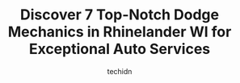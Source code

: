 ---
layout: ampstory
image: https://images.unsplash.com/photo-1637160969382-6562ca0d1435?ixlib=rb-4.0.3&ixid=MnwxMjA3fDB8MHxwaG90by1wYWdlfHx8fGVufDB8fHx8&auto=format&fit=crop&w=640&h=853&q=80
author: techidn
featured: false
description: Discover the 7 best Dodge Mechanic in Rhinelander WI, USA and ensure your vehicle receives the highest quality of care. These trusted professionals are known for their skill, knowledge, and 
title: Discover 7 Top-Notch Dodge Mechanics in Rhinelander WI for Exceptional Auto Services
cover:
   title: Discover 7 Top-Notch Dodge Mechanics in Rhinelander WI for Exceptional Auto Services
   subtitle: Rickpate
   background: https://images.unsplash.com/photo-1637160969382-6562ca0d1435?ixlib=rb-4.0.3&ixid=MnwxMjA3fDB8MHxwaG90by1wYWdlfHx8fGVufDB8fHx8&auto=format&fit=crop&w=640&h=853&q=80

pages: 
 - layout: thirds
   top: <h1>#1 Walmart Auto Care Centers</h1>
   bottom: "<p>The guys at the counter were really nice. The mechanics helped to determine which tires were good on my car and which werent. They even helped me put on my wiper for no </p>"
   background: https://www.knot35.com/toplist/wp-content/uploads/2023/06/best-dodge-mechanic-1-in-rhinelander-wi-1685836740.jpeg
   backgroundblur: true
 - layout: thirds
   top: <h1>#2 Eastside Automotive, LLC</h1>
   bottom: "<p>4690 S Shore Dr, Rhinelander, WI 54501, United States</p>"
   background: https://www.knot35.com/toplist/wp-content/uploads/2023/06/best-dodge-mechanic-2-in-rhinelander-wi-1685836741.jpeg
   cta:
      link: https://www.knot35.com/toplist/discover-7-top-notch-dodge-mechanics-in-rhinelander-wi-for-exceptional-auto-services/
      text: Discover 7 Top-Notch Dodge Mechanics in Rhinelander WI for Exceptional Auto Services
 - layout: thirds
   top: <h1>#3 Northwoods Auto Techs</h1>
   bottom: "<p>5 E Monico St, Rhinelander, WI 54501, United States</p>"
   background: https://www.knot35.com/toplist/wp-content/uploads/2023/06/best-dodge-mechanic-3-in-rhinelander-wi-1685836741.jpeg
   cta:
      link: https://www.knot35.com/toplist/discover-7-top-notch-dodge-mechanics-in-rhinelander-wi-for-exceptional-auto-services/
      text: Discover 7 Top-Notch Dodge Mechanics in Rhinelander WI for Exceptional Auto Services
 - layout: thirds
   top: <h1>#4 Hodag Express Lube - Your Full Service Auto Center</h1>
   bottom: "<p>1871 N Stevens St, Rhinelander, WI 54501, United States</p>"
   background: https://images.unsplash.com/photo-1536745287225-21d689278fd1?ixlib=rb-4.0.3&ixid=MnwxMjA3fDB8MHxwaG90by1wYWdlfHx8fGVufDB8fHx8&auto=format&fit=crop&w=640&h=853&q=80
   cta:
      link: https://www.knot35.com/toplist/discover-7-top-notch-dodge-mechanics-in-rhinelander-wi-for-exceptional-auto-services/
      text: Discover 7 Top-Notch Dodge Mechanics in Rhinelander WI for Exceptional Auto Services
 - layout: thirds
   top: <h1>#5 AutoGear</h1>
   bottom: "<p>1911 N Stevens St, Rhinelander, WI 54501, United States</p>"
   background: https://images.unsplash.com/photo-1615749413727-825b59a857b5?ixlib=rb-4.0.3&ixid=MnwxMjA3fDB8MHxwaG90by1wYWdlfHx8fGVufDB8fHx8&auto=format&fit=crop&w=640&h=853&q=80
   cta:
      link: https://www.knot35.com/toplist/discover-7-top-notch-dodge-mechanics-in-rhinelander-wi-for-exceptional-auto-services/
      text: Discover 7 Top-Notch Dodge Mechanics in Rhinelander WI for Exceptional Auto Services
 - layout: thirds
   top: <h1>#6 Blains Farm & Fleet Tires and Auto Service Center - Rhinelander, WI</h1>
   bottom: "<p>1601 E Timber Dr, Rhinelander, WI 54501, United States</p>"
   background: https://images.unsplash.com/photo-1518640467707-6811f4a6ab73?ixlib=rb-4.0.3&ixid=MnwxMjA3fDB8MHxwaG90by1wYWdlfHx8fGVufDB8fHx8&auto=format&fit=crop&w=640&h=853&q=80
   cta:
      link: https://www.knot35.com/toplist/discover-7-top-notch-dodge-mechanics-in-rhinelander-wi-for-exceptional-auto-services/
      text: Discover 7 Top-Notch Dodge Mechanics in Rhinelander WI for Exceptional Auto Services
 - layout: thirds
   top: <h1>#7 Todds Automotive</h1>
   bottom: "<p>3846 Country Dr, Rhinelander, WI 54501, United States</p>"
   background: https://images.unsplash.com/photo-1515405295579-ba7b45403062?ixlib=rb-4.0.3&ixid=MnwxMjA3fDB8MHxwaG90by1wYWdlfHx8fGVufDB8fHx8&auto=format&fit=crop&w=640&h=853&q=80
   cta:
      link: https://www.knot35.com/toplist/discover-7-top-notch-dodge-mechanics-in-rhinelander-wi-for-exceptional-auto-services/
      text: Discover 7 Top-Notch Dodge Mechanics in Rhinelander WI for Exceptional Auto Services
 - layout: thirds
   middle: Continue reading...
   background: https://images.unsplash.com/photo-1522441815192-d9f04eb0615c?ixlib=rb-4.0.3&ixid=MnwxMjA3fDB8MHxwaG90by1wYWdlfHx8fGVufDB8fHx8&auto=format&fit=crop&w=640&h=853&q=80
   cta:
      link: https://www.knot35.com/toplist/discover-7-top-notch-dodge-mechanics-in-rhinelander-wi-for-exceptional-auto-services/
      text: Discover 7 Top-Notch Dodge Mechanics in Rhinelander WI for Exceptional Auto Services
      
---